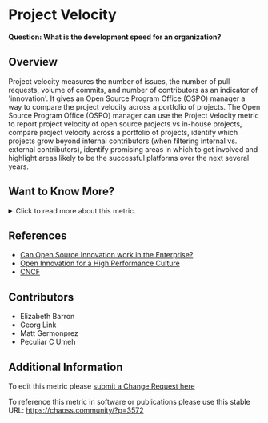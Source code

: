 # Project Velocity

**Question: What is the development speed for an organization?**

## Overview

Project velocity measures the number of issues, the number of pull requests, volume of commits, and number of contributors as an indicator of 'innovation'. It gives an Open Source Program Office (OSPO) manager a way to compare the project velocity across a portfolio of projects.
The Open Source Program Office (OSPO) manager can use the Project Velocity metric to report project velocity of open source projects vs in-house projects, compare project velocity across a portfolio of projects, identify which projects grow beyond internal contributors (when filtering internal vs. external contributors), identify promising areas in which to get involved and highlight areas likely to be the successful platforms over the next several years.

## Want to Know More?

<span markdown="1"><details>

<summary>Click to read more about this metric.</summary>

### Data Collection Strategies

*   [issues closed](https://github.com/chaoss/wg-evolution/blob/main/focus-areas/issue-resolution/issues-closed.md)
*   [number of reviews](https://github.com/chaoss/wg-evolution/blob/main/focus-areas/code-development-process-quality/change-request-reviews.md)
*   [# of code changes](https://github.com/chaoss/wg-evolution/blob/main/focus-areas/code-development-activity/code-changes-commits.md)
*   [# of committers](https://github.com/chaoss/wg-risk/blob/main/focus-areas/business-risk/committers.md)

### Filters

*   Internal vs external contributors
*   Project sources (e.g., internal repositories, open-source repositories, and competitor open-source repositories)
*   Time

### Visualizations

*   X-Axis: Logarithmic scale for Code Changes
*   Y-Axis: Logarithmic scale of Sum of Number of Issues and Number of Reviews
*   Dot-size: Committers
*   Dots are projects
    [CNCF](https://github.com/cncf/velocity)
    ![cncf](https://raw.githubusercontent.com/chaoss/wg-value/main/focus-areas/communal-value/images/project-velocity_visualization.png)

</details></span>

## References

*   [Can Open Source Innovation work in the Enterprise?][l1]
*   [Open Innovation for a High Performance Culture][l2]
*   [CNCF][13]

[l1]: https://www.threefivetwo.com/blog/can-open-source-innovation-work-in-the-enterprise

[l2]: https://www.nearform.com/blog/want-a-high-performing-culture-make-way-for-open-innovation

[13]: https://github.com/cncf/velocity

## Contributors

*   Elizabeth Barron
*   Georg Link
*   Matt Germonprez
*   Peculiar C Umeh

## Additional Information

To edit this metric please [submit a Change Request here](https://github.com/chaoss/wg-value/blob/main/focus-areas/communal-value/project-velocity.md)

To reference this metric in software or publications please use this stable URL: <https://chaoss.community/?p=3572>

<!-- # For groupings in the knowledge base
Context tags: Software, Platforms, Contributions
Keyword tags: Speed, activity, volume, issues, reviews, commits
-->
